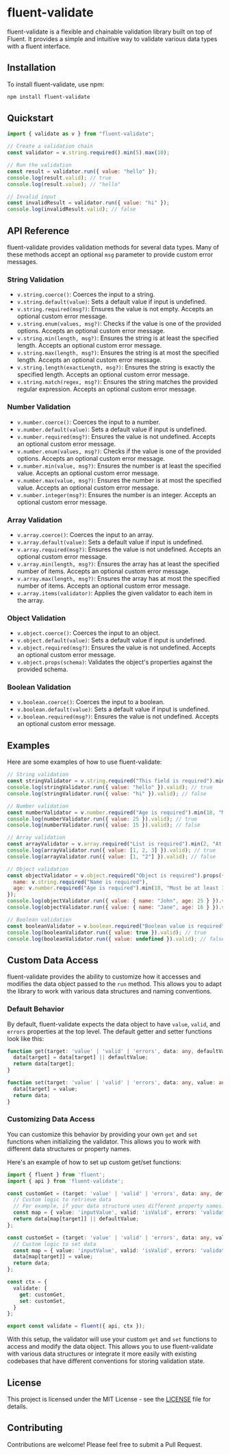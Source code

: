 # fluent-validate

fluent-validate is a flexible and chainable validation library built on top of Fluent. It provides a simple and intuitive way to validate various data types with a fluent interface.

## Installation

To install fluent-validate, use npm:

```bash
npm install fluent-validate
```

## Quickstart

```javascript
import { validate as v } from "fluent-validate";

// Create a validation chain
const validator = v.string.required().min(5).max(10);

// Run the validation
const result = validator.run({ value: "hello" });
console.log(result.valid); // true
console.log(result.value); // "hello"

// Invalid input
const invalidResult = validator.run({ value: "hi" });
console.log(invalidResult.valid); // false
```

## API Reference

fluent-validate provides validation methods for several data types. Many of these methods accept an optional `msg` parameter to provide custom error messages.

### String Validation

- `v.string.coerce()`: Coerces the input to a string.
- `v.string.default(value)`: Sets a default value if input is undefined.
- `v.string.required(msg?)`: Ensures the value is not empty. Accepts an optional custom error message.
- `v.string.enum(values, msg?)`: Checks if the value is one of the provided options. Accepts an optional custom error message.
- `v.string.min(length, msg?)`: Ensures the string is at least the specified length. Accepts an optional custom error message.
- `v.string.max(length, msg?)`: Ensures the string is at most the specified length. Accepts an optional custom error message.
- `v.string.length(exactLength, msg?)`: Ensures the string is exactly the specified length. Accepts an optional custom error message.
- `v.string.match(regex, msg?)`: Ensures the string matches the provided regular expression. Accepts an optional custom error message.

### Number Validation

- `v.number.coerce()`: Coerces the input to a number.
- `v.number.default(value)`: Sets a default value if input is undefined.
- `v.number.required(msg?)`: Ensures the value is not undefined. Accepts an optional custom error message.
- `v.number.enum(values, msg?)`: Checks if the value is one of the provided options. Accepts an optional custom error message.
- `v.number.min(value, msg?)`: Ensures the number is at least the specified value. Accepts an optional custom error message.
- `v.number.max(value, msg?)`: Ensures the number is at most the specified value. Accepts an optional custom error message.
- `v.number.integer(msg?)`: Ensures the number is an integer. Accepts an optional custom error message.

### Array Validation

- `v.array.coerce()`: Coerces the input to an array.
- `v.array.default(value)`: Sets a default value if input is undefined.
- `v.array.required(msg?)`: Ensures the value is not undefined. Accepts an optional custom error message.
- `v.array.min(length, msg?)`: Ensures the array has at least the specified number of items. Accepts an optional custom error message.
- `v.array.max(length, msg?)`: Ensures the array has at most the specified number of items. Accepts an optional custom error message.
- `v.array.items(validator)`: Applies the given validator to each item in the array.

### Object Validation

- `v.object.coerce()`: Coerces the input to an object.
- `v.object.default(value)`: Sets a default value if input is undefined.
- `v.object.required(msg?)`: Ensures the value is not undefined. Accepts an optional custom error message.
- `v.object.props(schema)`: Validates the object's properties against the provided schema.

### Boolean Validation

- `v.boolean.coerce()`: Coerces the input to a boolean.
- `v.boolean.default(value)`: Sets a default value if input is undefined.
- `v.boolean.required(msg?)`: Ensures the value is not undefined. Accepts an optional custom error message.

## Examples

Here are some examples of how to use fluent-validate:

```javascript
// String validation
const stringValidator = v.string.required("This field is required").min(5, "Minimum 5 characters").max(10, "Maximum 10 characters");
console.log(stringValidator.run({ value: "hello" }).valid); // true
console.log(stringValidator.run({ value: "hi" }).valid); // false

// Number validation
const numberValidator = v.number.required("Age is required").min(18, "Must be at least 18").max(100, "Must be at most 100");
console.log(numberValidator.run({ value: 25 }).valid); // true
console.log(numberValidator.run({ value: 15 }).valid); // false

// Array validation
const arrayValidator = v.array.required("List is required").min(2, "At least 2 items required").max(5, "At most 5 items allowed").items(v.number.required("Each item must be a number"));
console.log(arrayValidator.run({ value: [1, 2, 3] }).valid); // true
console.log(arrayValidator.run({ value: [1, "2"] }).valid); // false

// Object validation
const objectValidator = v.object.required("Object is required").props({
  name: v.string.required("Name is required"),
  age: v.number.required("Age is required").min(18, "Must be at least 18")
});
console.log(objectValidator.run({ value: { name: "John", age: 25 } }).valid); // true
console.log(objectValidator.run({ value: { name: "Jane", age: 16 } }).valid); // false

// Boolean validation
const booleanValidator = v.boolean.required("Boolean value is required");
console.log(booleanValidator.run({ value: true }).valid); // true
console.log(booleanValidator.run({ value: undefined }).valid); // false
```

## Custom Data Access

fluent-validate provides the ability to customize how it accesses and modifies the data object passed to the `run` method. This allows you to adapt the library to work with various data structures and naming conventions.

### Default Behavior

By default, fluent-validate expects the data object to have `value`, `valid`, and `errors` properties at the top level. The default getter and setter functions look like this:

```typescript
function get(target: 'value' | 'valid' | 'errors', data: any, defaultValue?: any) {
  data[target] = data[target] || defaultValue;
  return data[target];
}

function set(target: 'value' | 'valid' | 'errors', data: any, value: any) {
  data[target] = value;
  return data;
}
```

### Customizing Data Access

You can customize this behavior by providing your own `get` and `set` functions when initializing the validator. This allows you to work with different data structures or property names.

Here's an example of how to set up custom get/set functions:

```typescript
import { fluent } from 'fluent';
import { api } from 'fluent-validate';

const customGet = (target: 'value' | 'valid' | 'errors', data: any, defaultValue?: any) => {
  // Custom logic to retrieve data
  // For example, if your data structure uses different property names:
  const map = { value: 'inputValue', valid: 'isValid', errors: 'validationErrors' };
  return data[map[target]] || defaultValue;
};

const customSet = (target: 'value' | 'valid' | 'errors', data: any, value: any) => {
  // Custom logic to set data
  const map = { value: 'inputValue', valid: 'isValid', errors: 'validationErrors' };
  data[map[target]] = value;
  return data;
};

const ctx = {
  validate: { 
    get: customGet,
    set: customSet,
  }
};

export const validate = fluent({ api, ctx });
```

With this setup, the validator will use your custom `get` and `set` functions to access and modify the data object. This allows you to use fluent-validate with various data structures or integrate it more easily with existing codebases that have different conventions for storing validation state.

## License

This project is licensed under the MIT License - see the [LICENSE](LICENSE.md) file for details.

## Contributing

Contributions are welcome! Please feel free to submit a Pull Request.
